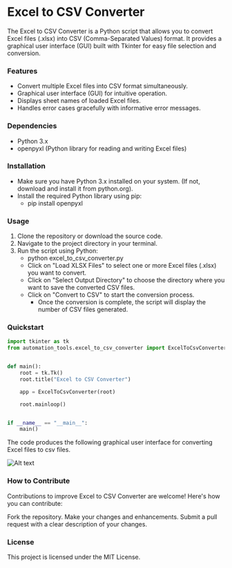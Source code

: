 # Excel to CSV Converter
The Excel to CSV Converter is a Python script that allows you to convert Excel files (.xlsx) into CSV (Comma-Separated Values) format. It provides a graphical user interface (GUI) built with Tkinter for easy file selection and conversion.

### Features
* Convert multiple Excel files into CSV format simultaneously. 
* Graphical user interface (GUI) for intuitive operation.
* Displays sheet names of loaded Excel files.
* Handles error cases gracefully with informative error messages.
### Dependencies
* Python 3.x
* openpyxl (Python library for reading and writing Excel files)

### Installation
* Make sure you have Python 3.x installed on your system. (If not, download and install it from python.org).
* Install the required Python library using pip:
  * pip install openpyxl
  

### Usage
  1. Clone the repository or download the source code.
  2. Navigate to the project directory in your terminal.
  3. Run the script using Python:
     * python excel_to_csv_converter.py
     * Click on "Load XLSX Files" to select one or more Excel files (.xlsx) you want to convert.
     * Click on "Select Output Directory" to choose the directory where you want to save the converted CSV files.
     * Click on "Convert to CSV" to start the conversion process.
       * Once the conversion is complete, the script will display the number of CSV files generated.
       
### Quickstart

```python
import tkinter as tk
from automation_tools.excel_to_csv_converter import ExcelToCsvConverter


def main():
    root = tk.Tk()
    root.title("Excel to CSV Converter")

    app = ExcelToCsvConverter(root)

    root.mainloop()


if __name__ == "__main__":
    main()
```

The code produces the following graphical user interface for converting Excel files to csv files.

![Alt text](image.png)

### How to Contribute
Contributions to improve Excel to CSV Converter are welcome! Here's how you can contribute:

Fork the repository.
Make your changes and enhancements.
Submit a pull request with a clear description of your changes.

### License
This project is licensed under the MIT License.